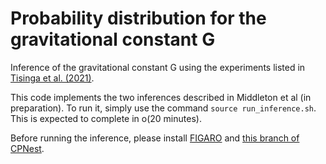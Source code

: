 # Probability distribution for the gravitational constant G
Inference of the gravitational constant G using the experiments listed in [Tisinga et al. (2021)](https://journals.aps.org/rmp/abstract/10.1103/RevModPhys.93.025010).

This code implements the two inferences described in Middleton et al (in preparation). To run it, simply use the command `source run_inference.sh`. This is expected to complete in o(20 minutes).

Before running the inference, please install [FIGARO](https://github.com/sterinaldi/figaro) and [this branch of CPNest](https://github.com/johnveitch/cpnest/tree/massively_parallel).
